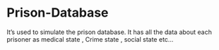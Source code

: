 # Prison-Database
It’s used to simulate the prison database.
It has all the data about each prisoner as medical state , Crime state , social state etc…

